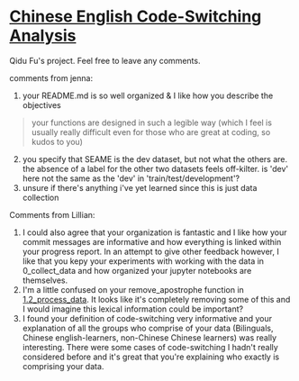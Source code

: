 # [Chinese English Code-Switching Analysis](https://github.com/Data-Science-for-Linguists-2025/Chinese-English-Code-Switching-Analysis)
Qidu Fu's project. 
Feel free to leave any comments. 

comments from jenna:
1. your README.md is so well organized & I like how you describe the objectives  
> your functions are designed in such a legible way (which I feel is usually really difficult even for those who are great at coding, so kudos to you)  
2. you specify that SEAME is the dev dataset, but not what the others are. the absence of a label for the other two datasets feels off-kilter. is 'dev' here not the same as the 'dev' in 'train/test/development'?  
3. unsure if there's anything i've yet learned since this is just data collection

Comments from Lillian:
1. I could also agree that your organization is fantastic and I like how your commit messages are informative and how everything is linked within your progress report. In an attempt to give other feedback however, I like that you kepy your experiments with working with the data in 0_collect_data and how organized your jupyter notebooks are themselves.
2. I'm a little confused on your remove_apostrophe function in [1.2_process_data](https://github.com/Data-Science-for-Linguists-2025/Chinese-English-Code-Switching-Analysis/blob/main/1.2_process_data.ipynb). It looks like it's completely removing some of this and I would imagine this lexical information could be important? 
3. I found your definition of code-switching very informative and your explanation of all the groups who comprise of your data (Bilinguals, Chinese english-learners, non-Chinese Chinese learners) was really interesting. There were some cases of code-switching I hadn't really considered before and it's great that you're explaining who exactly is comprising your data.